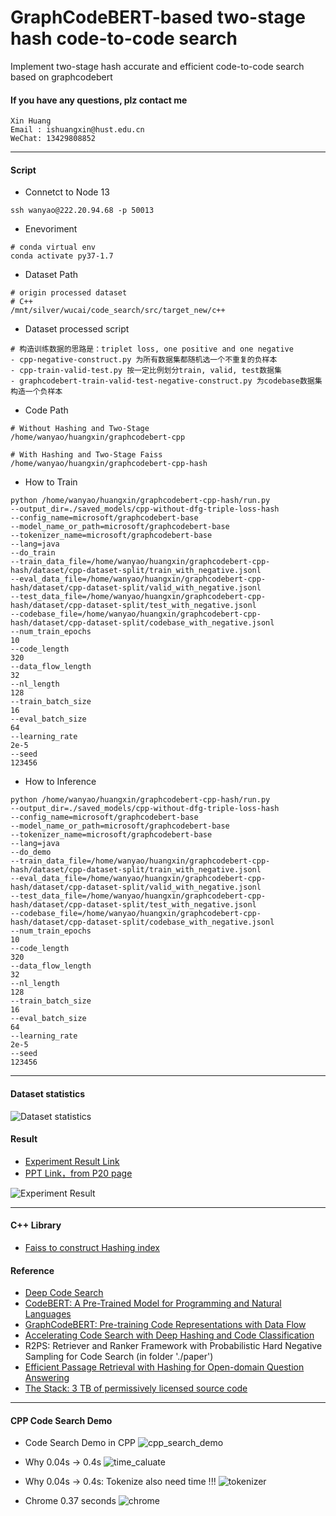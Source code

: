 # GraphCodeBERT-based two-stage hash code-to-code search
Implement two-stage hash accurate and efficient code-to-code search based on graphcodebert

#### If you have any questions, plz contact me
```shell
Xin Huang
Email : ishuangxin@hust.edu.cn
WeChat: 13429808852
```

---
#### Script
- Connetct to Node 13
```shell
ssh wanyao@222.20.94.68 -p 50013
```

- Enevoriment
```shell
# conda virtual env
conda activate py37-1.7
```

- Dataset Path
```shell
# origin processed dataset
# C++
/mnt/silver/wucai/code_search/src/target_new/c++
```

- Dataset processed script
```shell
# 构造训练数据的思路是：triplet loss, one positive and one negative
- cpp-negative-construct.py 为所有数据集都随机选一个不重复的负样本
- cpp-train-valid-test.py 按一定比例划分train, valid, test数据集
- graphcodebert-train-valid-test-negative-construct.py 为codebase数据集构造一个负样本
```

- Code Path
```shell
# Without Hashing and Two-Stage
/home/wanyao/huangxin/graphcodebert-cpp

# With Hashing and Two-Stage Faiss
/home/wanyao/huangxin/graphcodebert-cpp-hash
```

- How to Train
```shell
python /home/wanyao/huangxin/graphcodebert-cpp-hash/run.py
--output_dir=./saved_models/cpp-without-dfg-triple-loss-hash
--config_name=microsoft/graphcodebert-base
--model_name_or_path=microsoft/graphcodebert-base
--tokenizer_name=microsoft/graphcodebert-base
--lang=java
--do_train
--train_data_file=/home/wanyao/huangxin/graphcodebert-cpp-hash/dataset/cpp-dataset-split/train_with_negative.jsonl
--eval_data_file=/home/wanyao/huangxin/graphcodebert-cpp-hash/dataset/cpp-dataset-split/valid_with_negative.jsonl
--test_data_file=/home/wanyao/huangxin/graphcodebert-cpp-hash/dataset/cpp-dataset-split/test_with_negative.jsonl
--codebase_file=/home/wanyao/huangxin/graphcodebert-cpp-hash/dataset/cpp-dataset-split/codebase_with_negative.jsonl
--num_train_epochs
10
--code_length
320
--data_flow_length
32
--nl_length
128
--train_batch_size
16
--eval_batch_size
64
--learning_rate
2e-5
--seed
123456
```
- How to Inference
```shell
python /home/wanyao/huangxin/graphcodebert-cpp-hash/run.py
--output_dir=./saved_models/cpp-without-dfg-triple-loss-hash
--config_name=microsoft/graphcodebert-base
--model_name_or_path=microsoft/graphcodebert-base
--tokenizer_name=microsoft/graphcodebert-base
--lang=java
--do_demo
--train_data_file=/home/wanyao/huangxin/graphcodebert-cpp-hash/dataset/cpp-dataset-split/train_with_negative.jsonl
--eval_data_file=/home/wanyao/huangxin/graphcodebert-cpp-hash/dataset/cpp-dataset-split/valid_with_negative.jsonl
--test_data_file=/home/wanyao/huangxin/graphcodebert-cpp-hash/dataset/cpp-dataset-split/test_with_negative.jsonl
--codebase_file=/home/wanyao/huangxin/graphcodebert-cpp-hash/dataset/cpp-dataset-split/codebase_with_negative.jsonl
--num_train_epochs
10
--code_length
320
--data_flow_length
32
--nl_length
128
--train_batch_size
16
--eval_batch_size
64
--learning_rate
2e-5
--seed
123456
```

---
#### Dataset statistics
![Dataset statistics](./picture/dataset.png)

#### Result
- [Experiment Result Link](https://docs.google.com/spreadsheets/d/1piEynFXIe9i9LCOsZtK1ZkJC0GiD2gh5RfGk5G9NSzw/edit?usp=sharing)
- [PPT Link，from P20 page](https://docs.google.com/presentation/d/1rOhiLsYaX5sV0ljoVbJm0kGi0PuBkpqn-LFMDRyI3UQ/edit#slide=id.g1cccee116f0_3_230)

![Experiment Result](./picture/experiment%20result.png)

---
#### C++ Library
- [Faiss to construct Hashing index](https://github.com/facebookresearch/faiss)

#### Reference
- [Deep Code Search](https://ieeexplore.ieee.org/abstract/document/8453172)
- [CodeBERT: A Pre-Trained Model for Programming and Natural Languages](https://arxiv.org/abs/2002.08155)
- [GraphCodeBERT: Pre-training Code Representations with Data Flow](https://arxiv.org/abs/2009.08366)
- [Accelerating Code Search with Deep Hashing and Code Classification](https://arxiv.org/abs/2203.15287)
- R2PS: Retriever and Ranker Framework with Probabilistic Hard Negative Sampling for Code Search (in folder './paper')
- [Efficient Passage Retrieval with Hashing for Open-domain Question Answering
](https://arxiv.org/abs/2106.00882)
- [The Stack: 3 TB of permissively licensed source code](https://arxiv.org/abs/2211.15533#:~:text=Large%20Language%20Models%20(LLMs)%20play,for%20code%20understanding%20and%20generation.)

---
#### CPP Code Search Demo
- Code Search Demo in CPP
![cpp_search_demo](./picture/cpp_search_demo.png)

- Why 0.04s → 0.4s
![time_caluate](./picture/time_caluate.png)

- Why 0.04s → 0.4s: Tokenize also need time !!!
![tokenizer](./picture/tokenizer.png)

- Chrome 0.37 seconds
![chrome](./picture/chrome.png)